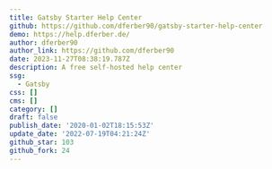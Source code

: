 ```yaml
---
title: Gatsby Starter Help Center
github: https://github.com/dferber90/gatsby-starter-help-center
demo: https://help.dferber.de/
author: dferber90
author_link: https://github.com/dferber90
date: 2023-11-27T08:38:19.787Z
description: A free self-hosted help center
ssg:
  - Gatsby
css: []
cms: []
category: []
draft: false
publish_date: '2020-01-02T18:15:53Z'
update_date: '2022-07-19T04:21:24Z'
github_star: 103
github_fork: 24
---
```

